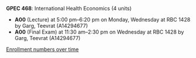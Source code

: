 **GPEC 468**: International Health Economics (4 units)

- **A00** (Lecture) at 5:00 pm–6:20 pm on Monday, Wednesday at RBC 1428 by Garg, Teevrat (A14294677)
- **A00** (Final Exam) at 11:30 am–2:30 pm on Wednesday at RBC 1428 by Garg, Teevrat (A14294677)

[Enrollment numbers over time](./GPEC468.tsv)
